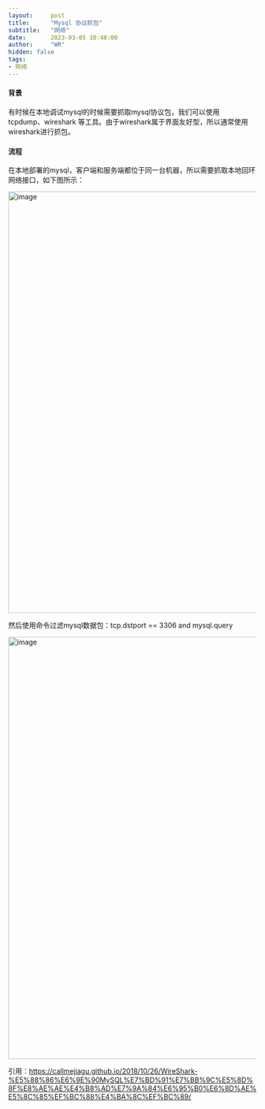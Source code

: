 ```yaml
---
layout:     post
title:      "Mysql 协议抓包"
subtitle:   "网络"
date:       2023-03-05 10:48:00
author:     "WR"
hidden: false
tags:
- 网络
---
```


#### 背景

有时候在本地调试mysql的时候需要抓取mysql协议包，我们可以使用 tcpdump、wireshark 等工具。由于wireshark属于界面友好型，所以通常使用wireshark进行抓包。

#### 流程

在本地部署的mysql，客户端和服务端都位于同一台机器，所以需要抓取本地回环网络接口，如下图所示：

<img width="856" alt="image" src="https://user-images.githubusercontent.com/20272951/222939543-27a09541-0aef-4fda-950a-189ce3dda712.png">


然后使用命令过滤mysql数据包：tcp.dstport == 3306 and mysql.query

<img width="857" alt="image" src="https://user-images.githubusercontent.com/20272951/222939549-62020afe-e2cb-4a4c-9654-630ec01aee42.png">

引用：https://callmejiagu.github.io/2018/10/26/WireShark-%E5%88%86%E6%9E%90MySQL%E7%BD%91%E7%BB%9C%E5%8D%8F%E8%AE%AE%E4%B8%AD%E7%9A%84%E6%95%B0%E6%8D%AE%E5%8C%85%EF%BC%88%E4%BA%8C%EF%BC%89/
